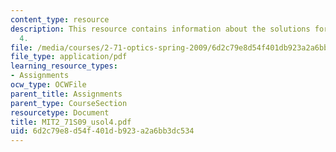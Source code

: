 ```yaml
---
content_type: resource
description: This resource contains information about the solutions for problem set
  4.
file: /media/courses/2-71-optics-spring-2009/6d2c79e8d54f401db923a2a6bb3dc534_MIT2_71S09_usol4.pdf
file_type: application/pdf
learning_resource_types:
- Assignments
ocw_type: OCWFile
parent_title: Assignments
parent_type: CourseSection
resourcetype: Document
title: MIT2_71S09_usol4.pdf
uid: 6d2c79e8-d54f-401d-b923-a2a6bb3dc534
---
```

